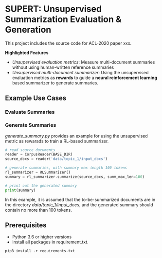 # SUPERT: Unsupervised Summarization Evaluation & Generation

This project includes the source code for ACL-2020 paper xxx. 

**Highlighted Features**

* *Unsupervised evaluation metrics*: Measure multi-document summaries without using human-written reference summaries
* *Unsupervised multi-document summarizer*: Using the unsupervised evaluation metrics as **rewards** to guide a **neural reinforcement learning** based summarizer to generate summaries.

## Example Use Cases

### Evaluate Summaries

### Generate Summaries
*generate_summary.py* provides an example for using the unsupervised metric as rewarads
to train a RL-based summarizer. 
```python
# read source documents
reader = CorpusReader(BASE_DIR)
source_docs = reader('data/topic_1/input_docs')

# generate summaries, with summary max length 100 tokens
rl_summarizer = RLSummarizer()
summary = rl_summarizer.summarize(source_docs, summ_max_len=100)

# print out the generated summary
print(summary)
```
In this example, it is assumed that the to-be-summarized documents are in the directory *data/topic_1/input_docs*, and the generated summary should contain no more than 100 tokens.

## Prerequisites
* Python 3.6 or higher versions
* Install all packages in requirement.txt.
```shell script
pip3 install -r requirements.txt
```

